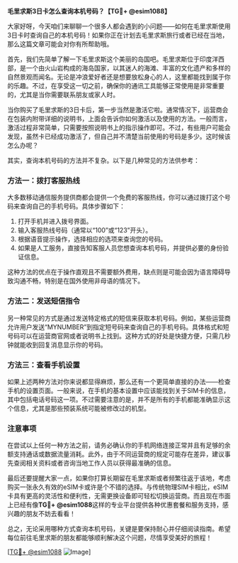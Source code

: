 **毛里求斯3日卡怎么查询本机号码？【TG💪+ @esim1088】**

大家好呀，今天咱们来聊聊一个很多人都会遇到的小问题——如何在毛里求斯使用3日卡时查询自己的本机号码！如果你正在计划去毛里求斯旅行或者已经在当地，那么这篇文章可能会对你有所帮助哦。

首先，我们先简单了解一下毛里求斯这个美丽的岛国吧。毛里求斯位于印度洋西部，是一个由火山岩构成的海岛国家，以其迷人的海滩、丰富的文化遗产和多样的自然景观而闻名。无论是冲浪爱好者还是想要放松身心的人，这里都能找到属于你的乐趣。不过，在享受这一切之前，确保你的通讯工具能够正常使用是非常重要的，尤其是当你需要联系朋友或家人时。

当你购买了毛里求斯的3日卡后，第一步当然是激活它啦。通常情况下，运营商会在包装内附带详细的说明书，上面会告诉你如何激活以及使用的方法。一般而言，激活过程非常简单，只需要按照说明书上的指示操作即可。不过，有些用户可能会发现，虽然卡已经成功激活了，但自己并不清楚当前使用的号码是多少。这时候该怎么办呢？

其实，查询本机号码的方法并不复杂。以下是几种常见的方法供参考：

### 方法一：拨打客服热线

大多数移动通信服务提供商都会提供一个免费的客服热线，你可以通过拨打这个号码来查询自己的手机号码。具体步骤如下：
1. 打开手机并进入拨号界面。
2. 输入客服热线号码（通常以“100”或“123”开头）。
3. 根据语音提示操作，选择相应的选项来查询您的号码。
4. 如果是人工服务，直接告知客服人员您想查询本机号码，并提供必要的身份验证信息。

这种方法的优点在于操作直观且不需要额外费用，缺点则是可能会因为语言障碍导致沟通不畅，特别是在国外使用非母语的情况下。

### 方法二：发送短信指令

另一种常见的方式是通过发送特定格式的短信来获取本机号码。例如，某些运营商允许用户发送“MYNUMBER”到指定短号码来查询自己的手机号码。具体格式和短号码可以在运营商官网或者说明书上找到。这种方式的好处是快捷方便，只需几秒钟就能收到回复消息显示你的号码。

### 方法三：查看手机设置

如果上述两种方法对你来说都显得麻烦，那么还有一个更简单直接的办法——检查手机的设置页面。一般来说，在手机的基本设置中应该能找到关于SIM卡的信息，其中包括电话号码这一项。不过需要注意的是，并不是所有的手机都能准确显示这个信息，尤其是那些预装系统可能被修改过的机型。

### 注意事项

在尝试以上任何一种方法之前，请务必确认你的手机网络连接正常并且有足够的余额支持通话或数据流量消耗。此外，由于不同运营商的规定可能存在差异，建议事先查阅相关资料或者咨询当地工作人员以获得最准确的信息。

最后还要提醒大家一点，如果你打算长期留在毛里求斯或者频繁往返于该地，考虑购买一张永久有效的eSIM卡或许是个不错的选择。与传统物理SIM卡相比，eSIM卡具有更高的灵活性和便利性，无需更换设备即可轻松切换运营商。而且现在市面上已经有像**TG💪+ @esim1088**这样的专业平台提供各种优惠套餐和服务支持，感兴趣的朋友不妨去看看！

总之，无论采用哪种方式查询本机号码，关键是要保持耐心并仔细阅读指南。希望每位前往毛里求斯的朋友都能够顺利解决这个问题，尽情享受美好的旅程！

[[TG💪+ @esim1088](https://t.me/s/esim1088) ![Image](https://i.postimg.cc/4NQfJmqS/Snipaste-2025-05-13-00-14-12.png)]